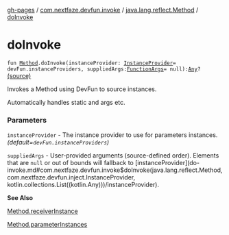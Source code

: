 [gh-pages](../../index.md) / [com.nextfaze.devfun.invoke](../index.md) / [java.lang.reflect.Method](index.md) / [doInvoke](./do-invoke.md)

# doInvoke

`fun `[`Method`](https://developer.android.com/reference/java/lang/reflect/Method.html)`.doInvoke(instanceProvider: `[`InstanceProvider`](../../com.nextfaze.devfun.inject/-instance-provider/index.md)` = devFun.instanceProviders, suppliedArgs: `[`FunctionArgs`](../../com.nextfaze.devfun.core/-function-args.md)` = null): `[`Any`](https://kotlinlang.org/api/latest/jvm/stdlib/kotlin/-any/index.html)`?` [(source)](https://github.com/NextFaze/dev-fun/tree/master/devfun/src/main/java/com/nextfaze/devfun/invoke/Extensions.kt#L163)

Invokes a Method using DevFun to source instances.

Automatically handles static and args etc.

### Parameters

`instanceProvider` - The instance provider to use for parameters instances. *(default=`devFun.instanceProviders`)*

`suppliedArgs` - User-provided arguments (source-defined order). Elements that are `null` or out of bounds will fallback to [instanceProvider](do-invoke.md#com.nextfaze.devfun.invoke$doInvoke(java.lang.reflect.Method, com.nextfaze.devfun.inject.InstanceProvider, kotlin.collections.List((kotlin.Any)))/instanceProvider).

**See Also**

[Method.receiverInstance](receiver-instance.md)

[Method.parameterInstances](parameter-instances.md)

